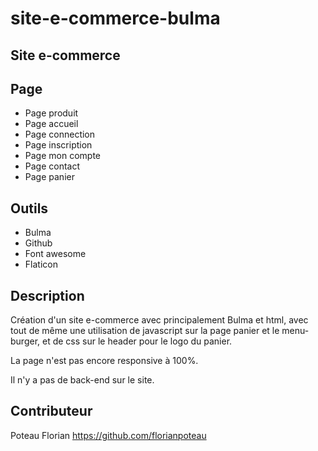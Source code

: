 # site-e-commerce-bulma

## Site e-commerce

## Page

<ul>

<li>Page produit</li>
<li>Page accueil</li>
<li>Page connection</li>
<li>Page inscription</li>
<li>Page mon compte</li>
<li>Page contact</li>
<li>Page panier</li>

</ul>

## Outils

<ul>

<li>Bulma</li>
<li>Github</li>
<li>Font awesome</li>
<li>Flaticon</li>

</ul>

## Description

<p>Création d'un site e-commerce avec principalement Bulma et html, avec tout de même une utilisation de javascript sur la page panier et le menu-burger, et de css sur le header pour le logo du panier.</p>
<p>La page n'est pas encore responsive à 100%.</p>
<p>Il n'y a pas de back-end sur le site.</p>

## Contributeur

Poteau Florian https://github.com/florianpoteau
